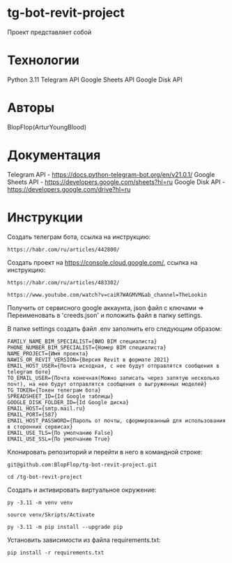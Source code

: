 # tg-bot-revit-project
Проект представляет собой

# Технологии
Python 3.11
Telegram API
Google Sheets API
Google Disk API

# Авторы
BlopFlop(ArturYoungBlood)


# Документация
Telegram API - https://docs.python-telegram-bot.org/en/v21.0.1/
Google Sheets API - https://developers.google.com/sheets?hl=ru
Google Disk API - https://developers.google.com/drive?hl=ru


# Инструкции
Создать телеграм бота, ссылка на инструкцию:
```
https://habr.com/ru/articles/442800/
```
Создать проект на https://console.cloud.google.com/, ссылка на инструкцию:
```
https://habr.com/ru/articles/483302/
```
```
https://www.youtube.com/watch?v=caiR7WAGMVM&ab_channel=TheLookin
```

Получить от сервисного google аккаунта, json файл с ключами =>
Переименовать в 'creeds.json' и положить файл в папку settings.

В папке settings cоздать файл .env заполнить его следующим образом:

```
FAMILY_NAME_BIM_SPECIALIST={ФИО BIM специалиста}
PHONE_NUMBER_BIM_SPECIALIST={Номер BIM специалиста}
NAME_PROJECT={Имя проекта}
NAWIS_OR_REVIT_VERSION={Версия Revit в формате 2021}
EMAIL_HOST_USER={Почта исходная, с нее будут отправлятся сообщения в telegram боте}
TO_EMAIL_USER={Почта конечная(Можно записать через запятую несколько почт), на нее будут отправлятся сообщения о выгруженных моделей}
TG_TOKEN={Токен телеграм бота}
SPREADSHEET_ID={Id Google таблицы}
GOOGLE_DISK_FOLDER_ID={Id Google диска}
EMAIL_HOST={smtp.mail.ru}
EMAIL_PORT={587}
EMAIL_HOST_PASSWORD={Пароль от почты, сформированный для использования в сторонних сервисах}
EMAIL_USE_TLS={По умолчанию False}
EMAIL_USE_SSL={По умолчанию True}
```

Клонировать репозиторий и перейти в него в командной строке:

```
git@github.com:BlopFlop/tg-bot-revit-project.git
```

```
cd /tg-bot-revit-project
```

Cоздать и активировать виртуальное окружение:

```
py -3.11 -m venv venv
```

```
source venv/Skripts/Activate
```

```
py -3.11 -m pip install --upgrade pip
```

Установить зависимости из файла requirements.txt:

```
pip install -r requirements.txt
```

